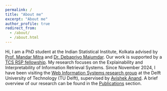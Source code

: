 ```yaml
---
permalink: /
title: "About me"
excerpt: "About me"
author_profile: true
redirect_from: 
  - /about/
  - /about.html
---
```


Hi, I am a PhD student at the Indian Statistical Institute, Kolkata advised by [Prof. Mandar Mitra](https://www.isical.ac.in/~mandar/) and [Dr. Debapriyo Majumdar](https://www.isical.ac.in/~debapriyo/). Our work is supported by a [TCS RSP fellowship](https://www.tcs.com/who-we-are/newsroom/press-release/research-scholarship-program-computer-science-phds-india). My research focuses on the Explainability and Interpretability of Information Retrieval Systems. 
Since November 2024, I have been visiting the [Web Information Systems research group](https://www.wis.ewi.tudelft.nl/) at the Delft University of Technology (TU Delft), supervised by [Avishek Anand](https://www.avishekanand.com/). A brief overview of our research can be found in the [Publications](https://souravsaha.github.io/publications/) section. 
